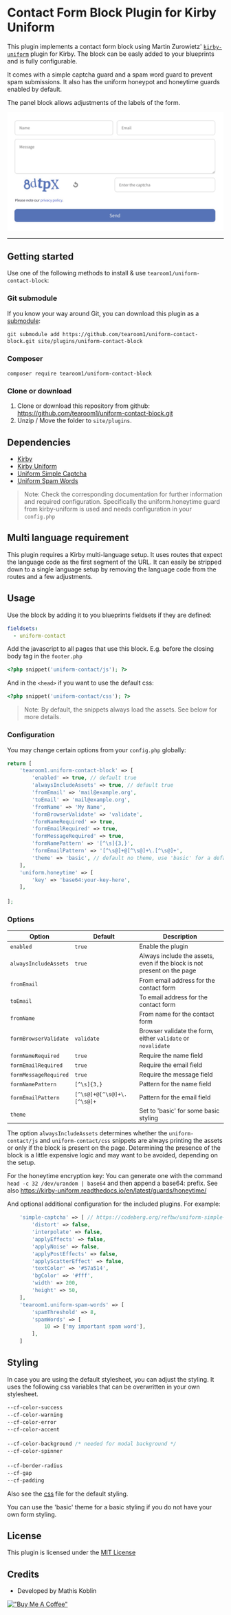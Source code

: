 # Contact Form Block Plugin for Kirby Uniform

This plugin implements a contact form block using Martin Zurowietz' [
`kirby-uniform`](https://github.com/mzur/kirby-uniform) plugin for Kirby.
The block can be easly added to your blueprints and is fully configurable.

It comes with a simple captcha guard and a spam word guard to prevent spam submissions.
It also has the uniform honeypot and honeytime guards enabled by default.

The panel block allows adjustments of the labels of the form.

[![Screenshot](screenshot.jpg)](https://github.com/tearoom1/kirby-content-watch)

***

## Getting started

Use one of the following methods to install & use `tearoom1/uniform-contact-block`:

### Git submodule

If you know your way around Git, you can download this plugin as
a [submodule](https://github.com/blog/2104-working-with-submodules):

```text
git submodule add https://github.com/tearoom1/uniform-contact-block.git site/plugins/uniform-contact-block
```

### Composer

```text
composer require tearoom1/uniform-contact-block
```

### Clone or download

1. Clone or download this repository from github: https://github.com/tearoom1/uniform-contact-block.git
2. Unzip / Move the folder to `site/plugins`.

## Dependencies

- [Kirby](https://getkirby.com)
- [Kirby Uniform](https://github.com/mzur/kirby-uniform)
- [Uniform Simple Captcha](https://codeberg.org/refbw/uniform-simple-captcha)
- [Uniform Spam Words](https://github.com/tearoom1/uniform-spam-words)

> Note: Check the corresponding documentation for further information and required configuration.
> Specifically the uniform.honeytime guard from kirby-uniform is used and needs configuration in your `config.php`

## Multi language requirement

This plugin requires a Kirby multi-language setup. It uses routes that expect the language code as the first segment of
the URL.
It can easily be stripped down to a single language setup by removing the language code from the routes and a few
adjustments.

## Usage

Use the block by adding it to you blueprints fieldsets if they are defined:

```yaml
fieldsets:
  - uniform-contact
```

Add the javascript to all pages that use this block.
E.g. before the closing body tag in the `footer.php`

```php
<?php snippet('uniform-contact/js'); ?>
```

And in the `<head>` if you want to use the default css:

```php
<?php snippet('uniform-contact/css'); ?>
```

> Note: By default, the snippets always load the assets. See below for more details.

### Configuration

You may change certain options from your `config.php` globally:

```php
return [
    'tearoom1.uniform-contact-block' => [
        'enabled' => true, // default true
        'alwaysIncludeAssets' => true, // default true
        'fromEmail' => 'mail@example.org',
        'toEmail' => 'mail@example.org',
        'fromName' => 'My Name',
        'formBrowserValidate' => 'validate',
        'formNameRequired' => true,
        'formEmailRequired' => true,
        'formMessageRequired' => true,
        'formNamePattern' => '[^\s]{3,}',
        'formEmailPattern' => '[^\s@]+@[^\s@]+\.[^\s@]+',
        'theme' => 'basic', // default no theme, use 'basic' for a default theme
    ],
    'uniform.honeytime' => [
        'key' => 'base64:your-key-here',
    ],

];
```
### Options

| Option | Default                    | Description                                                             |
| --- |----------------------------|-------------------------------------------------------------------------|
| `enabled` | `true`                     | Enable the plugin                                                       |
| `alwaysIncludeAssets` | `true`                     | Always include the assets, even if the block is not present on the page |
| `fromEmail` |                            | From email address for the contact form                                 |
| `toEmail` |                            | To email address for the contact form                                   |
| `fromName` |                            | From name for the contact form                                          |
| `formBrowserValidate` | `validate`                 | Browser validate the form, either `validate` or `novalidate`            |
| `formNameRequired` | `true`                     | Require the name field                                                  |
| `formEmailRequired` | `true`                     | Require the email field                                                 |
| `formMessageRequired` | `true`                     | Require the message field                                               |
| `formNamePattern` | `[^\s]{3,}`                | Pattern for the name field                                              |
| `formEmailPattern` | `[^\s@]+@[^\s@]+\.[^\s@]+` | Pattern for the email field                                             |
| `theme` |                            | Set to 'basic' for some basic styling                                   |


The option `alwaysIncludeAssets` determines whether the `uniform-contact/js` and `uniform-contact/css` snippets are
always printing the assets or only if the block is present on the page.
Determining the presence of the block is a little expensive logic and may
want to be avoided, depending on the setup.

For the honeytime encryption key: You can generate one with the command `head -c 32 /dev/urandom | base64` and then
append a base64: prefix.
See also https://kirby-uniform.readthedocs.io/en/latest/guards/honeytime/

And optional additional configuration for the included plugins. For example:

```php
    'simple-captcha' => [ // https://codeberg.org/refbw/uniform-simple-captcha
        'distort' => false,
        'interpolate' => false,
        'applyEffects' => false,
        'applyNoise' => false,
        'applyPostEffects' => false,
        'applyScatterEffect' => false,
        'textColor' => '#57a514',
        'bgColor' => '#fff',
        'width' => 200,
        'height' => 50,
    ],
    'tearoom1.uniform-spam-words' => [
        'spamThreshold' => 8,
        'spamWords' => [
            10 => ['my important spam word'],
        ],
    ]
```

## Styling

In case you are using the default stylesheet, you can adjust the styling.
It uses the following css variables that can be overwritten in your own stylesheet.

```css
--cf-color-success
--cf-color-warning
--cf-color-error
--cf-color-accent

--cf-color-background /* needed for modal background */
--cf-color-spinner

--cf-border-radius
--cf-gap
--cf-padding
```

Also see the [css](/assets/css/uniform-contact.css) file for the default styling.

You can use the 'basic' theme for a basic styling if you do not have your own form styling.

## License

This plugin is licensed under the [MIT License](LICENSE)

## Credits

- Developed by Mathis Koblin

[!["Buy Me A Coffee"](https://www.buymeacoffee.com/assets/img/custom_images/orange_img.png)](https://coff.ee/tearoom1)
